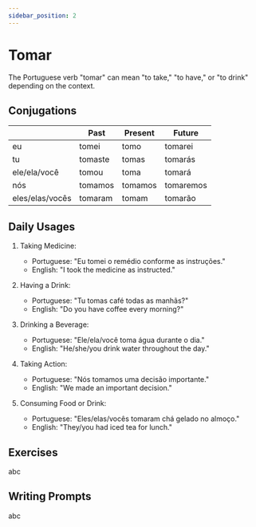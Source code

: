 ```yaml
---
sidebar_position: 2
---
```


# Tomar

The Portuguese verb "tomar" can mean "to take," "to have," or "to drink" depending on the context.

## Conjugations

|                 | Past    | Present | Future    |
| --------------- | ------- | ------- | --------- |
| eu              | tomei   | tomo    | tomarei   |
| tu              | tomaste | tomas   | tomarás   |
| ele/ela/você    | tomou   | toma    | tomará    |
| nós             | tomamos | tomamos | tomaremos |
| eles/elas/vocês | tomaram | tomam   | tomarão   |

## Daily Usages

1. Taking Medicine:

   - Portuguese: "Eu tomei o remédio conforme as instruções."
   - English: "I took the medicine as instructed."

2. Having a Drink:

   - Portuguese: "Tu tomas café todas as manhãs?"
   - English: "Do you have coffee every morning?"

3. Drinking a Beverage:

   - Portuguese: "Ele/ela/você toma água durante o dia."
   - English: "He/she/you drink water throughout the day."

4. Taking Action:

   - Portuguese: "Nós tomamos uma decisão importante."
   - English: "We made an important decision."

5. Consuming Food or Drink:

   - Portuguese: "Eles/elas/vocês tomaram chá gelado no almoço."
   - English: "They/you had iced tea for lunch."

## Exercises

abc

## Writing Prompts

abc
